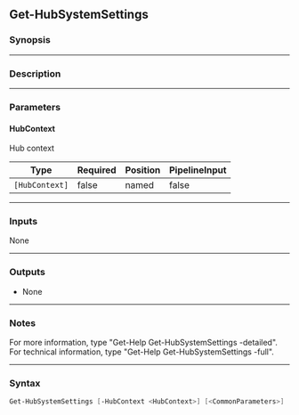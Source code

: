 Get-HubSystemSettings
---------------------

### Synopsis

---

### Description

---

### Parameters
#### **HubContext**
Hub context

|Type          |Required|Position|PipelineInput|
|--------------|--------|--------|-------------|
|`[HubContext]`|false   |named   |false        |

---

### Inputs
None

---

### Outputs
* None

---

### Notes
For more information, type "Get-Help Get-HubSystemSettings -detailed". For technical information, type "Get-Help Get-HubSystemSettings -full".

---

### Syntax
```PowerShell
Get-HubSystemSettings [-HubContext <HubContext>] [<CommonParameters>]
```
